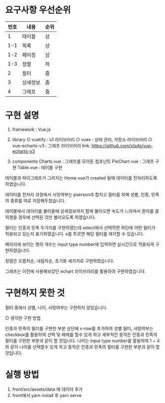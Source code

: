 # 요구사항 우선순위

|번호|내용|순위|
|------|---|---|
|1|테이블|상|
|1-1|목록|상|
|1-2|페이징|상|
|1-3|정렬|하|
|2|필터|중|
|3|상세정보|중|
|4|그래프|중|

# 구현 설명
1. framework : Vue.js

2. library
○ vuetify : UI 라이브러리
○ vuex : 상태 관리, 저장소 라이브러리
○ vue-echarts-v3 : 그래프 라이브러리
  link: https://github.com/xlsdg/vue-echarts-v3

3. components 
Charts.vue : 그래프를 모아둔 컴포넌트
PieChart.vue : 그래프 구현
Table.vue : 테이블 구현

테이블과 파이그래프가 그려지는 Home.vue가 created 될때 데이터를 전처리하도록 하였습니다.

데이터를 전처리 과정에서 사망여부는 pserson과 합치고 필터를 위해 성별, 인종, 민족의 종류를 따로 저장해두었습니다.

테이블에서 데이터를 불러올때 상세정보까지 함께 불러오면 속도가 느려져서 환자를 클릭했을 경우에 선택된 것만 불러오도록 하였습니다.

필터는 인종과 민족 두가지를 구현하였는데 select에서 선택하면 하단에 어떤 필터가 적용되고 있는지 표기하였습니다.
x를 투르면 해당 필터를 제거할 수 있습니다.

페이지에 보이는 행의 개수는 input type number에 입력하면 실시간으로 적용되게 구현하였습니다.

정렬은 오름차순, 내림차순, 초기화 세가지로 구현하였습니다.

그래프는 이전에 사용해보았던 echart 라이브러리를 활용하여 구현하였습니다.


# 구현하지 못한 것
필터 중에서 성별, 나이, 사망여부는 구현하지 않았습니다.

○ 생각한 구현 방법

 인종과 민족의 필터를 구현한 부분 상단에 v-row를 추가하여 
성별 필터, 사망여부는 checkbox를 활용하여 선택 및 해제를 할수 있게 하고
세부적인 동작은 인종과 민족의 필터를 구현한 부분과 같이 할 것입니다.
나이는 input type number를 활용하여 1 ~ 4 와 같이 나이를 선택할수 있게 하고
동작은 인종과 민족의 필터를 구현한 부분과 같이 할 것입니다.


# 실행 방법
1. front/src/assets/data 에 데이터 추가
2. front에서 yarn install 후 yarn serve

